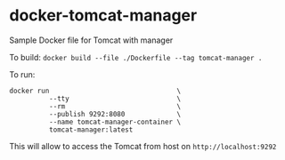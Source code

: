 # docker-tomcat-manager
Sample Docker file for Tomcat with manager

To build:
```docker build --file ./Dockerfile --tag tomcat-manager .```

To run:

```
docker run                                \ 
          --tty                           \ 
          --rm                            \
          --publish 9292:8080             \
          --name tomcat-manager-container \
          tomcat-manager:latest
```

This will allow to access the Tomcat from host on `http://localhost:9292`
